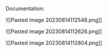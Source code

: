 Documentation: 


![[Pasted image 20230814112548.png]]


![[Pasted image 20230814112626.png]]


![[Pasted image 20230814112804.png]]